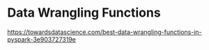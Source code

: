 # Data Wrangling Functions

https://towardsdatascience.com/best-data-wrangling-functions-in-pyspark-3e903727319e
